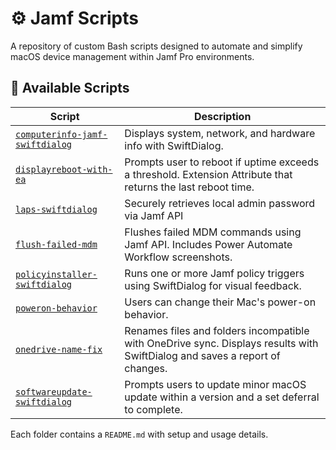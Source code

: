 # ⚙️ Jamf Scripts

 A repository of custom Bash scripts designed to automate and simplify macOS device management within Jamf Pro environments.

## 📂 Available Scripts

| Script | Description |
|--------|-------------|
| [`computerinfo-jamf-swiftdialog`](./computerinfo-jamf-swiftdialog) | Displays system, network, and hardware info with SwiftDialog. |
| [`displayreboot-with-ea`](./displayreboot-with-ea) | Prompts user to reboot if uptime exceeds a threshold. Extension Attribute that returns the last reboot time. |
| [`laps-swiftdialog`](./laps-swiftdialog) | Securely retrieves local admin password via Jamf API |
| [`flush-failed-mdm`](./flush-failed-mdm) | Flushes failed MDM commands using Jamf API. Includes Power Automate Workflow screenshots. |
| [`policyinstaller-swiftdialog`](./policyinstaller-swiftdialog) | Runs one or more Jamf policy triggers using SwiftDialog for visual feedback. |
| [`poweron-behavior`](./poweron-behavior) | Users can change their Mac's power-on behavior. |
| [`onedrive-name-fix`](./onedrive-name-fix) | Renames files and folders incompatible with OneDrive sync. Displays results with SwiftDialog and saves a report of changes. 
| [`softwareupdate-swiftdialog`](./softwareupdate-swiftdialog) | Prompts users to update minor macOS update within a version and a set deferral to complete. |

Each folder contains a `README.md` with setup and usage details.